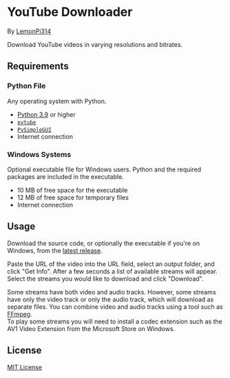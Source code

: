 # YouTube Downloader
By [LemonPi314](https://github.com/LemonPi314)

Download YouTube videos in varying resolutions and bitrates.
## Requirements
### Python File
Any operating system with Python.
- [Python 3.9](https://www.python.org/downloads/) or higher
- [`pytube`](https://pypi.org/project/pytube/)
- [`PySimpleGUI`](https://pypi.org/project/PySimpleGUI/)
- Internet connection
### Windows Systems
Optional executable file for Windows users. Python and the required packages are included in the executable.
- 10 MB of free space for the executable
- 12 MB of free space for temporary files
- Internet connection
## Usage
Download the source code, or optionally the executable if you're on Windows, from the [latest release](https://github.com/LemonPi314/youtube-downloader/releases/latest).

Paste the URL of the video into the URL field, select an output folder, and click "Get Info". After a few seconds a list of available streams will appear. Select the streams you would like to download and click "Download".

Some streams have both video and audio tracks. However, some streams have only the video track or only the audio track, which will download as separate files. You can combine video and audio tracks using a tool such as [FFmpeg](https://ffmpeg.org/).  
To play some streams you will need to install a codec extension such as the AV1 Video Extension from the Microsoft Store on Windows.
## License
[MIT License](https://choosealicense.com/licenses/mit/)
